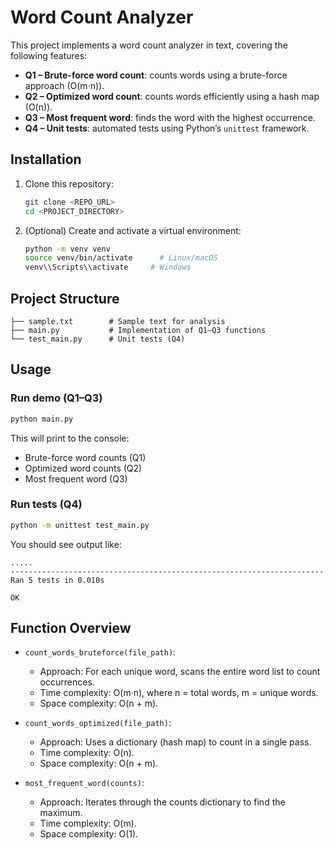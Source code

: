 # Word Count Analyzer

This project implements a word count analyzer in text, covering the following features:

* **Q1 – Brute-force word count**: counts words using a brute-force approach (O(m·n)).
* **Q2 – Optimized word count**: counts words efficiently using a hash map (O(n)).
* **Q3 – Most frequent word**: finds the word with the highest occurrence.
* **Q4 – Unit tests**: automated tests using Python’s `unittest` framework.

## Installation

1. Clone this repository:

   ```bash
   git clone <REPO_URL>
   cd <PROJECT_DIRECTORY>
   ```
2. (Optional) Create and activate a virtual environment:

   ```bash
   python -m venv venv
   source venv/bin/activate      # Linux/macOS
   venv\\Scripts\\activate     # Windows
   ```

## Project Structure

```
├── sample.txt        # Sample text for analysis
├── main.py           # Implementation of Q1–Q3 functions
└── test_main.py      # Unit tests (Q4)
```

## Usage

### Run demo (Q1–Q3)

```bash
python main.py
```

This will print to the console:

* Brute-force word counts (Q1)
* Optimized word counts (Q2)
* Most frequent word (Q3)

### Run tests (Q4)

```bash
python -m unittest test_main.py
```

You should see output like:

```
.....
----------------------------------------------------------------------
Ran 5 tests in 0.010s

OK
```

## Function Overview

* `count_words_bruteforce(file_path)`:

  * Approach: For each unique word, scans the entire word list to count occurrences.
  * Time complexity: O(m·n), where n = total words, m = unique words.
  * Space complexity: O(n + m).

* `count_words_optimized(file_path)`:

  * Approach: Uses a dictionary (hash map) to count in a single pass.
  * Time complexity: O(n).
  * Space complexity: O(n + m).

* `most_frequent_word(counts)`:

  * Approach: Iterates through the counts dictionary to find the maximum.
  * Time complexity: O(m).
  * Space complexity: O(1).